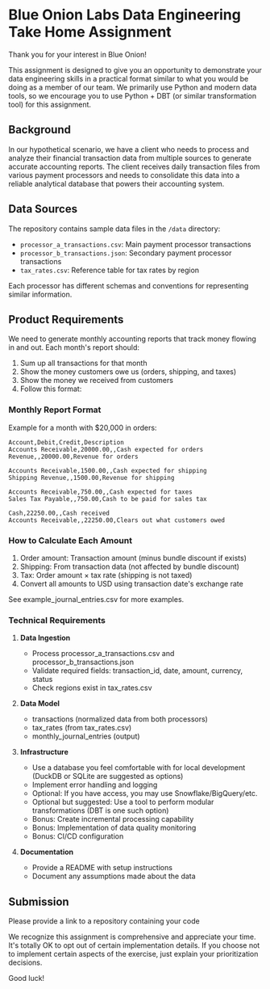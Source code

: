 # Blue Onion Labs Data Engineering Take Home Assignment

Thank you for your interest in Blue Onion!

This assignment is designed to give you an opportunity to demonstrate your data engineering skills in a practical format similar to what you would be doing as a member of our team. We primarily use Python and modern data tools, so we encourage you to use Python + DBT (or similar transformation tool) for this assignment.

## Background

In our hypothetical scenario, we have a client who needs to process and analyze their financial transaction data from multiple sources to generate accurate accounting reports. The client receives daily transaction files from various payment processors and needs to consolidate this data into a reliable analytical database that powers their accounting system.

## Data Sources

The repository contains sample data files in the `/data` directory:
- `processor_a_transactions.csv`: Main payment processor transactions
- `processor_b_transactions.json`: Secondary payment processor transactions
- `tax_rates.csv`: Reference table for tax rates by region

Each processor has different schemas and conventions for representing similar information.

## Product Requirements

We need to generate monthly accounting reports that track money flowing in and out. Each month's report should:
1. Sum up all transactions for that month
2. Show the money customers owe us (orders, shipping, and taxes)
3. Show the money we received from customers
4. Follow this format:

### Monthly Report Format
Example for a month with $20,000 in orders:
```csv
Account,Debit,Credit,Description
Accounts Receivable,20000.00,,Cash expected for orders
Revenue,,20000.00,Revenue for orders

Accounts Receivable,1500.00,,Cash expected for shipping
Shipping Revenue,,1500.00,Revenue for shipping

Accounts Receivable,750.00,,Cash expected for taxes
Sales Tax Payable,,750.00,Cash to be paid for sales tax

Cash,22250.00,,Cash received
Accounts Receivable,,22250.00,Clears out what customers owed
```

### How to Calculate Each Amount
1. Order amount: Transaction amount (minus bundle discount if exists)
2. Shipping: From transaction data (not affected by bundle discount)
3. Tax: Order amount × tax rate (shipping is not taxed)
4. Convert all amounts to USD using transaction date's exchange rate

See example_journal_entries.csv for more examples.

### Technical Requirements

1. **Data Ingestion**
   - Process processor_a_transactions.csv and processor_b_transactions.json
   - Validate required fields: transaction_id, date, amount, currency, status
   - Check regions exist in tax_rates.csv

2. **Data Model**
   - transactions (normalized data from both processors)
   - tax_rates (from tax_rates.csv)
   - monthly_journal_entries (output)

3. **Infrastructure**
   - Use a database you feel comfortable with for local development (DuckDB or SQLite are suggested as options)
   - Implement error handling and logging
   - Optional: If you have access, you may use Snowflake/BigQuery/etc.
   - Optional but suggested: Use a tool to perform modular transformations (DBT is one such option)
   - Bonus: Create incremental processing capability
   - Bonus: Implementation of data quality monitoring
   - Bonus: CI/CD configuration

4. **Documentation**
   - Provide a README with setup instructions
   - Document any assumptions made about the data

## Submission

Please provide a link to a repository containing your code

We recognize this assignment is comprehensive and appreciate your time. It's totally OK to opt out of certain implementation details. If you choose not to implement certain aspects of the exercise, just explain your prioritization decisions.

Good luck!
